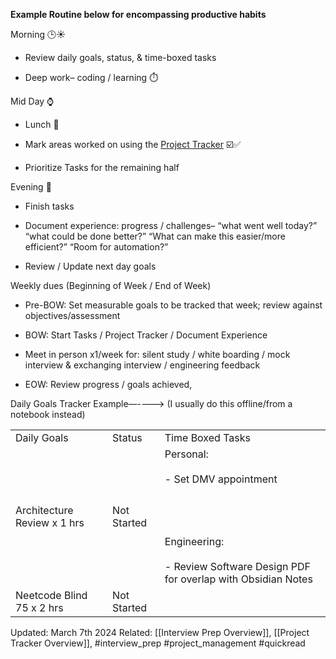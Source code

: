 **Example Routine below for encompassing productive habits**

Morning 🕒☀️

- Review daily goals, status, & time-boxed tasks
    
- Deep work– coding / learning ⏱️
    

Mid Day ⌚

- Lunch 🥙
    
- Mark areas worked on using the [Project Tracker](https://docs.google.com/document/d/1nS41AQTLAZwCOEhBhrwpoqh5Y7kePWJbSpo1RXHjTF0/edit#heading=h.fb4qd1o3dt4d) ☑️✅
    
- Prioritize Tasks for the remaining half
    

  

Evening 🌙

- Finish tasks
    
- Document experience: progress / challenges– “what went well today?” “what could be done better?” “What can make this easier/more efficient?” “Room for automation?”
    
- Review / Update next day goals  
    

  

Weekly dues (Beginning of Week / End of Week)

- Pre-BOW: Set measurable goals to be tracked that week; review against objectives/assessment 
    
- BOW: Start Tasks / Project Tracker / Document Experience
    
- Meet in person x1/week for: silent study / white boarding / mock interview & exchanging interview / engineering feedback
    
- EOW: Review progress / goals achieved,   
    

  

Daily Goals Tracker Example—----> (I usually do this offline/from a notebook instead)

|   |   |   |
|---|---|---|
|Daily Goals|Status|Time Boxed Tasks|
|Architecture Review x 1 hrs|Not Started|Personal:<br><br>- Set DMV appointment<br>    <br><br>  <br><br>Engineering:<br><br>- Review Software Design PDF for overlap with Obsidian Notes|
|Neetcode Blind 75 x 2 hrs|Not Started|




Updated: March 7th 2024
Related: [[Interview Prep Overview]], [[Project Tracker Overview]], #interview_prep #project_management #quickread 